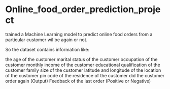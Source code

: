 # Online_food_order_prediction_project

trained a Machine Learning model to predict online food orders from a particular customer wil be again or not.

So the dataset contains information like:

the age of the customer
marital status of the customer
occupation of the customer
monthly income of the customer
educational qualification of the customer
family size of the customer
latitude and longitude of the location of the customer
pin code of the residence of the customer
did the customer order again (Output)
Feedback of the last order (Positive or Negative)
